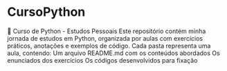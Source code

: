 # CursoPython
🐍 Curso de Python - Estudos Pessoais Este repositório contém minha jornada de estudos em Python, organizada por aulas com exercícios práticos, anotações e exemplos de código.  Cada pasta representa uma aula, contendo:  Um arquivo README.md com os conteúdos abordados  Os enunciados dos exercícios  Os códigos desenvolvidos para fixação
